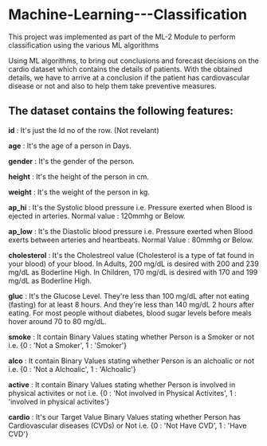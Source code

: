 # Machine-Learning---Classification

This project was implemented as part of the ML-2 Module to perform classification using the various ML algorithms

Using ML algorithms, to bring out conclusions and forecast decisions on the cardio dataset which contains the details of patients.
With the obtained details, we have to arrive at a conclusion if the patient
has cardiovascular disease or not and also to help them take preventive measures.

## The dataset contains the following features:

**id** : It's just the Id no of the row. (Not revelant)

**age** : It's the age of a person in Days.

**gender** : It's the gender of the person.

**height** : It's the height of the person in cm.

**weight** : It's the weight of the person in kg.

**ap_hi** : It's the Systolic blood pressure i.e. Pressure exerted when Blood is ejected in arteries. Normal value : 120mmhg or Below.

**ap_low** : It's the Diastolic blood pressure i.e. Pressure exerted when Blood exerts between arteries and heartbeats. Normal Value : 80mmhg or Below.

**cholesterol** : It's the Cholestreol value (Cholesterol is a type of fat found in your blood) of your blood. In Adults, 200 mg/dL is desired with 200 and 239 mg/dL as Boderline High. In Children, 170 mg/dL is desired with 170 and 199 mg/dL as Boderline High.

**gluc** : It's the Glucose Level. They're less than 100 mg/dL after not eating (fasting) for at least 8 hours. And they're less than 140 mg/dL 2 hours after eating. For most people without diabetes, blood sugar levels before meals hover around 70 to 80 mg/dL.

**smoke** : It contain Binary Values stating whether Person is a Smoker or not i.e. {0 : 'Not a Smoker', 1 : 'Smoker'}

**alco** : It contain Binary Values stating whether Person is an alchoalic or not i.e. {0 : 'Not a Alchoalic', 1 : 'Alchoalic'}

**active** : It contain Binary Values stating whether Person is involved in physical activites or not i.e. {0 : 'Not involved in Physical Activites', 1 : 'involved in physical activites'}

**cardio** : It's our Target Value Binary Values stating whether Person has Cardiovascular diseases (CVDs) or Not i.e. {0 : 'Not Have CVD', 1 : 'Have CVD'}
